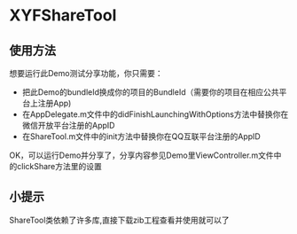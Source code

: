 
# XYFShareTool    
## 使用方法  

想要运行此Demo测试分享功能，你只需要：  
* 把此Demo的bundleId换成你的项目的BundleId（需要你的项目在相应公共平台上注册App)  
* 在AppDelegate.m文件中的didFinishLaunchingWithOptions方法中替换你在微信开放平台注册的AppID   
* 在ShareTool.m文件中的init方法中替换你在QQ互联平台注册的AppID  

OK，可以运行Demo并分享了，分享内容参见Demo里ViewController.m文件中的clickShare方法里的设置 

## 小提示  
ShareTool类依赖了许多库,直接下载zib工程查看并使用就可以了
